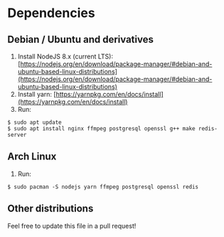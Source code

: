 # Dependencies

## Debian / Ubuntu and derivatives

  1. Install NodeJS 8.x (current LTS):
     [https://nodejs.org/en/download/package-manager/#debian-and-ubuntu-based-linux-distributions](https://nodejs.org/en/download/package-manager/#debian-and-ubuntu-based-linux-distributions)
  2. Install yarn:
     [https://yarnpkg.com/en/docs/install](https://yarnpkg.com/en/docs/install)
  4. Run:

```
$ sudo apt update
$ sudo apt install nginx ffmpeg postgresql openssl g++ make redis-server
```

## Arch Linux

  1. Run:

```
$ sudo pacman -S nodejs yarn ffmpeg postgresql openssl redis
```

## Other distributions

Feel free to update this file in a pull request!

